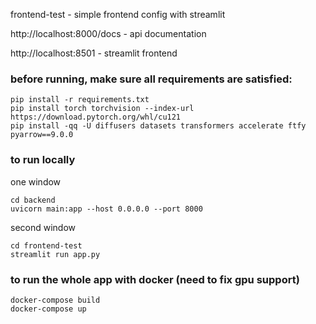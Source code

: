 frontend-test - simple frontend config with streamlit

http://localhost:8000/docs - api documentation

http://localhost:8501 - streamlit frontend


### before running, make sure all requirements are satisfied:
```
pip install -r requirements.txt
pip install torch torchvision --index-url https://download.pytorch.org/whl/cu121
pip install -qq -U diffusers datasets transformers accelerate ftfy pyarrow==9.0.0
```


### to run locally
one window
```
cd backend
uvicorn main:app --host 0.0.0.0 --port 8000
```

second window
```
cd frontend-test
streamlit run app.py
```

### to run the whole app with docker (need to fix gpu support)
```
docker-compose build
docker-compose up
```